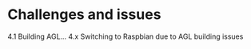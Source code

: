 Challenges and issues
============================

4.1 Building AGL...
4.x Switching to Raspbian due to AGL building issues

